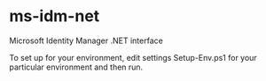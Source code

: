 # ms-idm-net
Microsoft Identity Manager .NET interface

To set up for your environment, edit settings Setup-Env.ps1 for your particular environment and then run.
